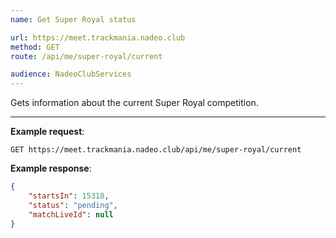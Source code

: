 ```yaml
---
name: Get Super Royal status

url: https://meet.trackmania.nadeo.club
method: GET
route: /api/me/super-royal/current

audience: NadeoClubServices
---
```


Gets information about the current Super Royal competition.

---

**Example request**:
```plain
GET https://meet.trackmania.nadeo.club/api/me/super-royal/current
```

**Example response**:
```json
{
    "startsIn": 15318,
    "status": "pending",
    "matchLiveId": null
}
```

